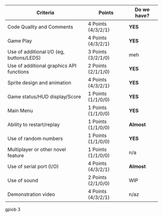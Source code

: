 
| Criteria                                 | Points             | Do we have? |
| ---------------------------------------- | ------------------ | ----------- |
| Code Quality and Comments                | 4 Points (4/3/2/1) | **YES**     |
| Game Play                                | 4 Points (4/3/2/1) | **YES**     |
| Use of additional I/O (eg, buttons/LEDS) | 3 Points (3/2/1/0) | meh         |
| Use of additional graphics API functions | 2 Points (2/1/1/0) | **YES**     |
| Sprite design and animation              | 4 Points (4/3/2/1) | **YES**     |
| Game status/HUD display/Score            | 1 Points (1/1/0/0) | **YES**     |
| Main Menu                                | 1 Points (1/1/0/0) | **YES**     |
| Ability to restart/replay                | 1 Points (1/1/0/0) | **Almost**  |
| Use of random numbers                    | 1 Points (1/1/0/0) | **YES**     |
| Multiplayer or other novel feature       | 1 Points (1/1/0/0) | n/a         |
| Use of serial port (I/O)                 | 4 Points (4/3/2/1) | **Almost**  |
| Use of sound                             | 2 Points (2/1/0/0) | WIP         |
| Demonstration video                      | 4 Points (4/3/2/1) | n/az        |
gpiob 3